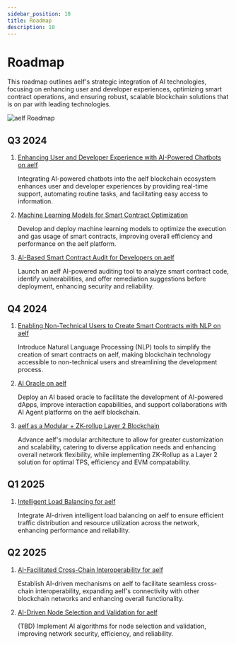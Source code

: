```yaml
---
sidebar_position: 10
title: Roadmap
description: 10
---
```

# Roadmap

This roadmap outlines aelf's strategic integration of AI technologies, focusing on enhancing user and developer experiences, optimizing smart contract operations, and ensuring robust, scalable blockchain solutions that is on par with leading technologies. 

![aelf Roadmap](/img/roadmap.png "aelf Roadmap")

## Q3 2024

1. [Enhancing User and Developer Experience with AI-Powered Chatbots on aelf](https://docs.aelf.dev/resources/whitepaper-2/ai-integration-points-in-the-aelf-ecosystem/developer-and-user-experience/#iii-enhancing-user-and-developer-experience-with-ai-powered-chatbots-on-aelf)

   Integrating AI-powered chatbots into the aelf blockchain ecosystem enhances user and developer experiences by providing real-time support, automating routine tasks, and facilitating easy access to information.
2. [Machine Learning Models for Smart Contract Optimization](https://docs.aelf.dev/resources/whitepaper-2/ai-integration-points-in-the-aelf-ecosystem/operational-excellence/#i-machine-learning-models-for-smart-contract-optimisation)

   Develop and deploy machine learning models to optimize the execution and gas usage of smart contracts, improving overall efficiency and performance on the aelf platform.
3. [AI-Based Smart Contract Audit for Developers on aelf](https://docs.aelf.dev/resources/whitepaper-2/ai-integration-points-in-the-aelf-ecosystem/developer-and-user-experience/#ii-ai-based-smart-contract-audit-for-developers-on-aelf)

   Launch an aelf AI-powered auditing tool to analyze smart contract code, identify vulnerabilities, and offer remediation suggestions before deployment, enhancing security and reliability.

## Q4 2024

1. [Enabling Non-Technical Users to Create Smart Contracts with NLP on aelf](https://docs.aelf.dev/resources/whitepaper-2/ai-integration-points-in-the-aelf-ecosystem/developer-and-user-experience/#i-enabling-non-technical-users-to-create-smart-contracts-with-nlp-on-aelf)

   Introduce Natural Language Processing (NLP) tools to simplify the creation of smart contracts on aelf, making blockchain technology accessible to non-technical users and streamlining the development process.
2. [AI Oracle on aelf](https://docs.aelf.dev/resources/whitepaper-2/ai-integration-points-in-the-aelf-ecosystem/operational-excellence/#ii-ai-oracle-on-aelf)

   Deploy an AI based oracle to facilitate the development of AI-powered dApps, improve interaction capabilities, and support collaborations with AI Agent platforms on the aelf blockchain.
3. [aelf as a Modular + ZK-rollup Layer 2 Blockchain](https://docs.aelf.dev/resources/whitepaper-2/modular-blockchain/)

   Advance aelf's modular architecture to allow for greater customization and scalability, catering to diverse application needs and enhancing overall network flexibility, while implementing ZK-Rollup as a Layer 2 solution for optimal TPS, efficiency and EVM compatability.

## Q1 2025

1. [Intelligent Load Balancing for aelf](https://docs.aelf.dev/resources/whitepaper-2/ai-integration-points-in-the-aelf-ecosystem/operational-excellence/#iii-intelligent-load-balancing-for-aelf)

   Integrate AI-driven intelligent load balancing on aelf to ensure efficient traffic distribution and resource utilization across the network, enhancing performance and reliability.

## Q2 2025

1. [AI-Facilitated Cross-Chain Interoperability for aelf](https://docs.aelf.dev/resources/whitepaper-2/ai-integration-points-in-the-aelf-ecosystem/operational-excellence/#iii-ai-facilitated-cross-chain-interoperability-for-aelf)

   Establish AI-driven mechanisms on aelf to facilitate seamless cross-chain interoperability, expanding aelf's connectivity with other blockchain networks and enhancing overall functionality.
2. [AI-Driven Node Selection and Validation for aelf](https://docs.aelf.dev/resources/whitepaper-2/ai-integration-points-in-the-aelf-ecosystem/operational-excellence/#iv-ai-driven-node-selection-and-validation-for-aelf)

   (TBD) Implement AI algorithms for node selection and validation, improving network security, efficiency, and reliability.
